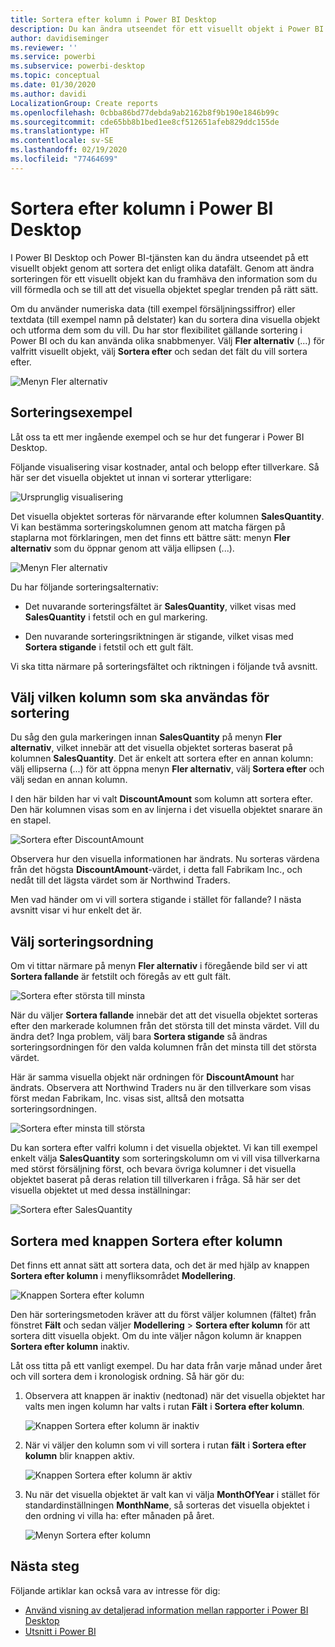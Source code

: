 ```yaml
---
title: Sortera efter kolumn i Power BI Desktop
description: Du kan ändra utseendet för ett visuellt objekt i Power BI genom att sortera det enligt olika datafält.
author: davidiseminger
ms.reviewer: ''
ms.service: powerbi
ms.subservice: powerbi-desktop
ms.topic: conceptual
ms.date: 01/30/2020
ms.author: davidi
LocalizationGroup: Create reports
ms.openlocfilehash: 0cbba86bd77debda9ab2162b8f9b190e1846b99c
ms.sourcegitcommit: cde65bb8b1bed1ee8cf512651afeb829ddc155de
ms.translationtype: HT
ms.contentlocale: sv-SE
ms.lasthandoff: 02/19/2020
ms.locfileid: "77464699"
---
```

# <a name="sort-by-column-in-power-bi-desktop"></a>Sortera efter kolumn i Power BI Desktop
I Power BI Desktop och Power BI-tjänsten kan du ändra utseendet på ett visuellt objekt genom att sortera det enligt olika datafält. Genom att ändra sorteringen för ett visuellt objekt kan du framhäva den information som du vill förmedla och se till att det visuella objektet speglar trenden på rätt sätt.

Om du använder numeriska data (till exempel försäljningssiffror) eller textdata (till exempel namn på delstater) kan du sortera dina visuella objekt och utforma dem som du vill. Du har stor flexibilitet gällande sortering i Power BI och du kan använda olika snabbmenyer. Välj **Fler alternativ** (...) för valfritt visuellt objekt, välj **Sortera efter** och sedan det fält du vill sortera efter.

![Menyn Fler alternativ](media/desktop-sort-by-column/sortbycolumn_2.png)

## <a name="sorting-example"></a>Sorteringsexempel
Låt oss ta ett mer ingående exempel och se hur det fungerar i Power BI Desktop.

Följande visualisering visar kostnader, antal och belopp efter tillverkare. Så här ser det visuella objektet ut innan vi sorterar ytterligare:

![Ursprunglig visualisering](media/desktop-sort-by-column/sortbycolumn_1.png)

Det visuella objektet sorteras för närvarande efter kolumnen **SalesQuantity**. Vi kan bestämma sorteringskolumnen genom att matcha färgen på staplarna mot förklaringen, men det finns ett bättre sätt: menyn **Fler alternativ** som du öppnar genom att välja ellipsen (...).

![Menyn Fler alternativ](media/desktop-sort-by-column/sortbycolumn_2.png)

Du har följande sorteringsalternativ:

* Det nuvarande sorteringsfältet är **SalesQuantity**, vilket visas med **SalesQuantity** i fetstil och en gul markering. 

* Den nuvarande sorteringsriktningen är stigande, vilket visas med **Sortera stigande** i fetstil och ett gult fält.

Vi ska titta närmare på sorteringsfältet och riktningen i följande två avsnitt.

## <a name="select-which-column-to-use-for-sorting"></a>Välj vilken kolumn som ska användas för sortering
Du såg den gula markeringen innan **SalesQuantity** på menyn **Fler alternativ**, vilket innebär att det visuella objektet sorteras baserat på kolumnen **SalesQuantity**. Det är enkelt att sortera efter en annan kolumn: välj ellipserna (...) för att öppna menyn **Fler alternativ**, välj **Sortera efter** och välj sedan en annan kolumn.

I den här bilden har vi valt **DiscountAmount** som kolumn att sortera efter. Den här kolumnen visas som en av linjerna i det visuella objektet snarare än en stapel. 

![Sortera efter DiscountAmount](media/desktop-sort-by-column/sortbycolumn_3.png)

Observera hur den visuella informationen har ändrats. Nu sorteras värdena från det högsta **DiscountAmount**-värdet, i detta fall Fabrikam Inc., och nedåt till det lägsta värdet som är Northwind Traders. 

Men vad händer om vi vill sortera stigande i stället för fallande? I nästa avsnitt visar vi hur enkelt det är.

## <a name="select-the-sort-order"></a>Välj sorteringsordning
Om vi tittar närmare på menyn **Fler alternativ** i föregående bild ser vi att **Sortera fallande** är fetstilt och föregås av ett gult fält.

![Sortera efter största till minsta](media/desktop-sort-by-column/sortbycolumn_4.png)

När du väljer **Sortera fallande** innebär det att det visuella objektet sorteras efter den markerade kolumnen från det största till det minsta värdet. Vill du ändra det? Inga problem, välj bara **Sortera stigande** så ändras sorteringsordningen för den valda kolumnen från det minsta till det största värdet.

Här är samma visuella objekt när ordningen för **DiscountAmount** har ändrats. Observera att Northwind Traders nu är den tillverkare som visas först medan Fabrikam, Inc. visas sist, alltså den motsatta sorteringsordningen.

![Sortera efter minsta till största](media/desktop-sort-by-column/sortbycolumn_5.png)

Du kan sortera efter valfri kolumn i det visuella objektet. Vi kan till exempel enkelt välja **SalesQuantity** som sorteringskolumn om vi vill visa tillverkarna med störst försäljning först, och bevara övriga kolumner i det visuella objektet baserat på deras relation till tillverkaren i fråga. Så här ser det visuella objektet ut med dessa inställningar:

![Sortera efter SalesQuantity](media/desktop-sort-by-column/sortbycolumn_6.png)

## <a name="sort-using-the-sort-by-column-button"></a>Sortera med knappen Sortera efter kolumn
Det finns ett annat sätt att sortera data, och det är med hjälp av knappen **Sortera efter kolumn** i menyfliksområdet **Modellering**.

![Knappen Sortera efter kolumn](media/desktop-sort-by-column/sortbycolumn_8.png)

Den här sorteringsmetoden kräver att du först väljer kolumnen (fältet) från fönstret **Fält** och sedan väljer **Modellering** > **Sortera efter kolumn** för att sortera ditt visuella objekt. Om du inte väljer någon kolumn är knappen **Sortera efter kolumn** inaktiv.

Låt oss titta på ett vanligt exempel. Du har data från varje månad under året och vill sortera dem i kronologisk ordning. Så här gör du:

1. Observera att knappen är inaktiv (nedtonad) när det visuella objektet har valts men ingen kolumn har valts i rutan **Fält** i **Sortera efter kolumn**.
   
   ![Knappen Sortera efter kolumn är inaktiv](media/desktop-sort-by-column/sortbycolumn_9.png)

2. När vi väljer den kolumn som vi vill sortera i rutan **fält** i **Sortera efter kolumn** blir knappen aktiv.
   
   ![Knappen Sortera efter kolumn är aktiv](media/desktop-sort-by-column/sortbycolumn_10.png)
3. Nu när det visuella objektet är valt kan vi välja **MonthOfYear** i stället för standardinställningen **MonthName**, så sorteras det visuella objektet i den ordning vi villa ha: efter månaden på året.
   
   ![Menyn Sortera efter kolumn](media/desktop-sort-by-column/sortbycolumn_11.png)


<!---
This functionality is no longer active. Jan 2020

## Getting back to default column for sorting
You can sort by any column you'd like, but there may be times when you want the visual to return to its default sorting column. No problem. For a visual that has a sort column selected, open the **More options** menu and select that column again, and the visualization returns to its default sort column.

For example, here's our previous chart:

![Initial visualization](media/desktop-sort-by-column/sortbycolumn_6.png)

When we go back to the menu and select **SalesQuantity** again, the visual defaults to being ordered alphabetically by **Manufacturer**, as shown in the following image.

![Default sort order](media/desktop-sort-by-column/sortbycolumn_7.png)

With so many options for sorting your visuals, creating just the chart or image you want is easy.
--->

## <a name="next-steps"></a>Nästa steg

Följande artiklar kan också vara av intresse för dig:

* [Använd visning av detaljerad information mellan rapporter i Power BI Desktop](desktop-cross-report-drill-through.md)
* [Utsnitt i Power BI](visuals/power-bi-visualization-slicers.md)

